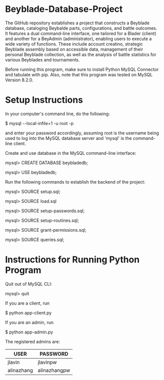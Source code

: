 # Beyblade-Database-Project

The GitHub repository establishes a project that constructs a Beyblade database, cataloging Beybalde parts, configurations, and battle outcomes. It features a dual command-line interface, one tailored for a Blader (client) and another for a BeyAdmin (administrator), enabling users to execute a wide variety of functions. These include account creatino, strategic Beyblade assembly based on accessible data, management of their personal Beyblade collection, as well as the analysis of battle statistics for various Beyblades and tournaments.

Before running this program, make sure to install Python MySQL Connector and tabulate with pip. Also, note that this program was tested on MySQL Version 8.2.0.

# Setup Instructions

In your computer's command line, do the following:

$ mysql --local-infile=1 -u root -p

and enter your password accordingly, assuming root is the username being used to log into the MySQL database server and 'mysql' is the command-line client.

Create and use database in the MySQL command-line interface:

mysql> CREATE DATABASE beybladedb;

mysql> USE beybladedb;

Run the following commands to establish the backend of the project:

mysql> SOURCE setup.sql;

mysql> SOURCE load.sql

mysql> SOURCE setup-passwords.sql;

mysql> SOURCE setup-routines.sql;

mysql> SOURCE grant-permissions.sql;

mysql> SOURCE queries.sql;

# Instructions for Running Python Program

Quit out of MySQL CLI:

mysql> quit

If you are a client, run

$ python app-client.py

If you are an admin, run

$ python app-admin.py

The registered admins are:

| USER       | PASSWORD      |
|------------|---------------|
| jlavin     | jlavinpw      |
| alinazhang | alinazhangpw  |
